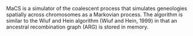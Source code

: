 MaCS is a simulator of the coalescent process that simulates geneologies spatially across chromosomes as a Markovian process.  The algorithm is similar to the Wiuf and Hein algorithm (Wiuf and Hein, 1999) in that an ancestral recombination graph (ARG) is stored in memory.